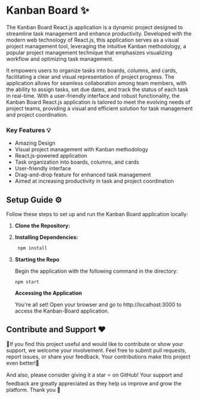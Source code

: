 # Kanban Board ✨

The Kanban Board React.js application is a dynamic project designed to streamline task management and enhance productivity. Developed with the modern web technology of React.js, this application serves as a visual project management tool, leveraging the intuitive Kanban methodology, a popular project management technique that emphasizes visualizing workflow and optimizing task management.

It empowers users to organize tasks into boards, columns, and cards, facilitating a clear and visual representation of project progress. The application allows for seamless collaboration among team members, with the ability to assign tasks, set due dates, and track the status of each task in real-time. With a user-friendly interface and robust functionality, the Kanban Board React.js application is tailored to meet the evolving needs of project teams, providing a visual and efficient solution for task management and project coordination.


### Key Features 💡
- Amazing Design
- Visual project management with Kanban methodology
- React.js-powered application
- Task organization into boards, columns, and cards
- User-friendly interface
- Drag-and-drop feature for enhanced task management
- Aimed at increasing productivity in task and project coordination

## Setup Guide ⚙️

Follow these steps to set up and run the Kanban Board application locally:

1. **Clone the Repository:**


2. **Installing Dependencies:**

   ```bash
    npm install
   ```

3. **Starting the Repo**

   Begin the application with the following command in the directory:

   ```
   npm start
   ```

   **Accessing the Application**

   You're all set! Open your browser and go to http://localhost:3000 to access the Kanban-Board application.

## Contribute and Support ❤️

🌟If you find this project useful and would like to contribute or show your support, we welcome your involvement. Feel free to submit pull requests, report issues, or share your feedback. Your contributions make this project even better!🌟

And also, please consider giving it a star ⭐ on GitHub! Your support and feedback are greatly appreciated as they help us improve and grow the platform. Thank you 💖
